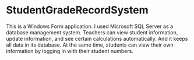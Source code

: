 # StudentGradeRecordSystem

This is a Windows Form application. I used Microsoft SQL Server as a database management system.
Teachers can view student information, update information, and see certain calculations automatically. And it keeps all data in its database. At the same time, students can view their own information by logging in with their student numbers.
